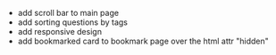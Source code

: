 - add scroll bar to main page
- add sorting questions by tags
- add responsive design
- add bookmarked card to bookmark page over the html attr "hidden"
